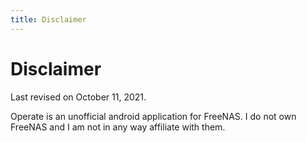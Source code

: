```yaml
---
title: Disclaimer
---
```

# Disclaimer

Last revised on October 11, 2021.

Operate is an unofficial android application for FreeNAS. I do not own FreeNAS and I am not in any way affiliate with them.

